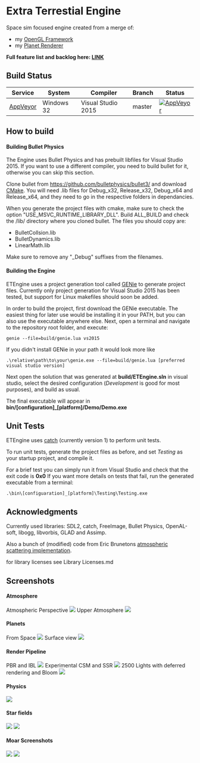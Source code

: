 # Extra Terrestial Engine

Space sim focused engine created from a merge of:
 * my [OpenGL Framework](https://github.com/Illation/GLFramework)
 * my [Planet Renderer](https://github.com/Illation/PlanetRenderer)
 
__Full feature list and backlog here: [LINK](features.md)__

## Build Status

| Service | System | Compiler | Branch | Status |
| ------- | ------ | -------- | ------ | ------ |
| [AppVeyor](https://ci.appveyor.com/project/Illation/etengine)| Windows 32 | Visual Studio 2015 | master | [![AppVeyor](https://ci.appveyor.com/api/projects/status/jsr44exh2l0y5gs6/branch/master?svg=true)](https://ci.appveyor.com/project/Illation/etengine)

## How to build

#### Building Bullet Physics
The Engine uses Bullet Physics and has prebuilt libfiles for Visual Studio 2015. If you want to use a different compiler, you need to build bullet for it, otherwise you can skip this section.

Clone bullet from https://github.com/bulletphysics/bullet3/ and download [CMake](https://cmake.org/).
You will need .lib files for Debug_x32, Release_x32, Debug_x64 and Release_x64, and they need to go in the respective folders in dependancies.

When you generate the project files with cmake, make sure to check the option "USE_MSVC_RUNTIME_LIBRARY_DLL".
Build ALL_BUILD and check the /lib/ directory where you cloned bullet. The files you should copy are:
 * BulletCollsion.lib
 * BulletDynamics.lib
 * LinearMath.lib

Make sure to remove any "_Debug" suffixes from the filenames.

#### Building the Engine
ETEngine uses a project generation tool called [GENie](https://github.com/bkaradzic/GENie) to generate project files. Currently only project generation for Visual Studio 2015 has been tested, but support for Linux makefiles should soon be added.

In order to build the project, first download the GENie executable. The easiest thing for later use would be installing it in your PATH, but you can also use the executable anywhere else.
Next, open a terminal and navigate to the repository root folder, and execute:

    genie --file=build/genie.lua vs2015

If you didn't install GENie in your path it would look more like

    .\relative\path\to\your\genie.exe --file=build/genie.lua [preferred visual studio version]

Next open the solution that was generated at **build/ETEngine.sln** in visual studio, select the desired configuration (_Development_ is good for most purposes), and build as usual.

The final executable will appear in **bin/[configuration]_[platform]/Demo/Demo.exe**

## Unit Tests

ETEngine uses [catch](https://github.com/catchorg/Catch2/tree/Catch1.x) (currently version 1) to perform unit tests.

To run unit tests, generate the project files as before, and set _Testing_ as your startup project, and compile it. 

For a brief test you can simply run it from Visual Studio and check that the exit code is **0x0**
If you want more details on tests that fail, run the generated executable from a terminal:

    .\bin\[configuaration]_[platform]\Testing\Testing.exe
 
## Acknowledgments

Currently used libraries: SDL2, catch, FreeImage, Bullet Physics, OpenAL-soft, libogg, libvorbis, GLAD and Assimp.

Also a bunch of (modified) code from Eric Brunetons [atmospheric scattering implementation](https://github.com/ebruneton/precomputed_atmospheric_scattering).

for library licenses see Library Licenses.md

## Screenshots

#### Atmosphere
Atmospheric Perspective
![](./screenshots/GroundAtmosphere.jpg)
Upper Atmosphere
![](./screenshots/UpperAtmosphere.jpg)
#### Planets
From Space
![](./screenshots/FamiliarView.jpg)
Surface view
![](./screenshots/Surface.jpg)
#### Render Pipeline
PBR and IBL
![](./screenshots/PBR.jpg)
Experimental CSM and SSR
![](./screenshots/Lighting.jpg)
2500 Lights with deferred rendering and Bloom
![](./screenshots/DeferredBloom.jpg)
#### Physics
![](./screenshots/BulletPhysics.jpg)
#### Star fields
![](./screenshots/MoarStars.jpg)
![](./screenshots/Stars.jpg)
#### Moar Screenshots
![](./screenshots/Crescent.jpg)
![](./screenshots/FromSpace.jpg)
